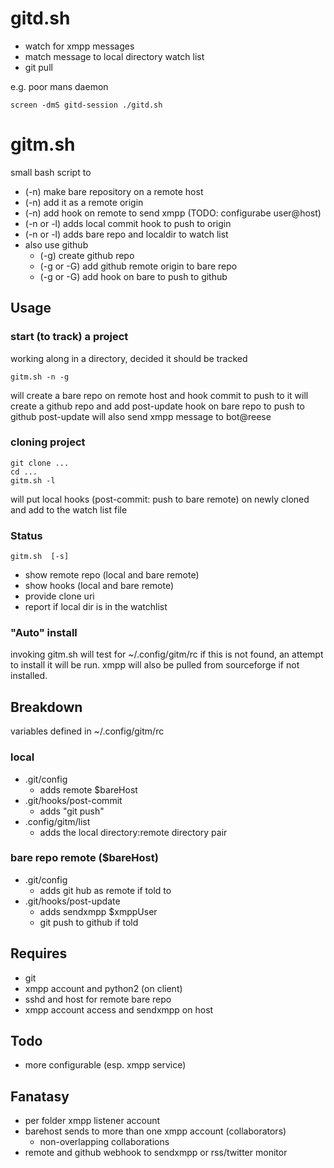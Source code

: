 # gitd.sh #

* watch for xmpp messages
* match message to local directory watch list
* git pull

e.g. poor mans daemon

	screen -dmS gitd-session ./gitd.sh

# gitm.sh #

small bash script to

* (-n) make bare repository on a remote host
* (-n) add it as a remote origin
* (-n) add hook on remote to send xmpp (TODO: configurabe user@host)
* (-n or -l) adds local commit hook to push to origin
* (-n or -l) adds bare repo and localdir to watch list
* also use github
	- (-g) create github repo
	- (-g or -G) add github remote origin to bare repo
	- (-g or -G) add hook on bare to push to github

## Usage  ##

### start (to track) a project ###
working along in a directory, decided it should be tracked

	gitm.sh -n -g

will create a bare repo on remote host and hook commit to push to it
will create a github repo and add post-update hook on bare repo to push to github
post-update will also send xmpp message to bot@reese

###  cloning project  ###

	git clone ...
	cd ...
	gitm.sh -l

will put local hooks (post-commit: push to bare remote) on newly cloned 
and add to the watch list file

### Status ###
	gitm.sh  [-s]

* show remote repo (local and bare remote)
* show hooks       (local and bare remote)
* provide clone uri
* report if local dir is in the watchlist

### "Auto" install ###

invoking gitm.sh will test for ~/.config/gitm/rc
if this is not found, an attempt to install it will be run.
xmpp will also be pulled from sourceforge if not installed.

## Breakdown

variables defined in ~/.config/gitm/rc 

### local
* .git/config
    - adds remote $bareHost
* .git/hooks/post-commit 
    - adds "git push"
* .config/gitm/list      
    - adds the local directory:remote directory pair

### bare repo remote ($bareHost)
* .git/config
    - adds git hub as remote if told to
* .git/hooks/post-update
    - adds sendxmpp $xmppUser
    - git push to github if told

## Requires 
* git
* xmpp account and python2 (on client)
* sshd and host for remote bare repo
* xmpp account access and sendxmpp on host

## Todo 

* more configurable (esp. xmpp service)


## Fanatasy

* per folder xmpp listener account
* barehost sends to more than one xmpp account (collaborators)
    - non-overlapping collaborations
* remote and github webhook to sendxmpp or rss/twitter monitor

